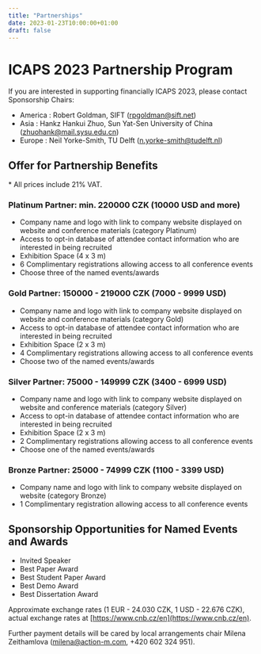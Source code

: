 ```yaml
---
title: "Partnerships"
date: 2023-01-23T10:00:00+01:00
draft: false
---
```


# ICAPS 2023 Partnership Program

If you are interested in supporting financially ICAPS 2023, please contact Sponsorship Chairs:
- America : Robert Goldman, SIFT (<rpgoldman@sift.net>)
- Asia : Hankz Hankui Zhuo, Sun Yat-Sen University of China (<zhuohank@mail.sysu.edu.cn>)
- Europe : Neil Yorke-Smith, TU Delft (<n.yorke-smith@tudelft.nl>)

## Offer for Partnership Benefits

\* All prices include 21% VAT.

### Platinum Partner: min. 220000 CZK (10000 USD and more)

- Company name and logo with link to company website displayed on website and conference materials (category Platinum)
- Access to opt-in database of attendee contact information who are interested in being recruited
- Exhibition Space (4 x 3 m)
- 6 Complimentary registrations allowing access to all conference events
- Choose three of the named events/awards

### Gold Partner: 150000 - 219000 CZK (7000 - 9999 USD) 

- Company name and logo with link to company website displayed on website and conference materials (category Gold)
- Access to opt-in database of attendee contact information who are interested in being recruited
- Exhibition Space (2 x 3 m)
- 4 Complimentary registrations allowing access to all conference events
- Choose two of the named events/awards

### Silver Partner: 75000 - 149999 CZK (3400 - 6999 USD) 

- Company name and logo with link to company website displayed on website and conference materials (category Silver)
- Access to opt-in database of attendee contact information who are interested in being recruited
- Exhibition Space (2 x 3 m)
- 2 Complimentary registrations allowing access to all conference events
- Choose one of the named events/awards

### Bronze Partner: 25000 - 74999 CZK (1100 - 3399 USD)

- Company name and logo with link to company website displayed on website (category Bronze)
- 1 Complimentary registration allowing access to all conference events

## Sponsorship Opportunities for Named Events and Awards

- Invited Speaker
- Best Paper Award
- Best Student Paper Award
- Best Demo Award
- Best Dissertation Award

Approximate exchange rates (1 EUR - 24.030 CZK, 1 USD - 22.676 CZK), actual exchange rates at [https://www.cnb.cz/en](https://www.cnb.cz/en). 

Further payment details will be cared by local arrangements chair Milena Zeithamlova (<milena@action-m.com>, +420 602 324 951).

